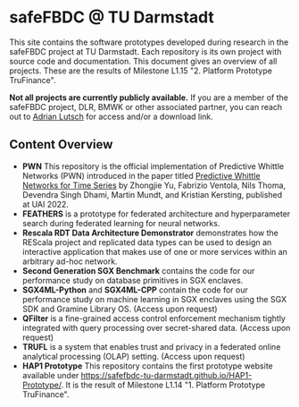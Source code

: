 # safeFBDC @ TU Darmstadt

This site contains the software prototypes developed during research in the safeFBDC project at TU Darmstadt. Each repository is its own project with source code and documentation. This document gives an overview of all projects. These are the results of Milestone L1.15 "2. Platform Prototype TruFinance".

**Not all projects are currently publicly available.** If you are a member of the safeFBDC project, DLR, BMWK or other associated partner, you can reach out to [Adrian Lutsch](https://www.informatik.tu-darmstadt.de/systems/systems_tuda/group/team_detail_117568.en.jsp) for access and/or a download link.

## Content Overview

- **PWN** This repository is the official implementation of Predictive Whittle Networks (PWN) introduced in the paper titled [Predictive Whittle Networks for Time Series](https://ml-research.github.io/papers/yu2022whittle.pdf) by Zhongjie Yu, Fabrizio Ventola, Nils Thoma, Devendra Singh Dhami, Martin Mundt, and Kristian Kersting, published at UAI 2022.
- **FEATHERS** is a prototype for federated architecture and hyperparameter search during federated learning for neural networks.
- **Rescala RDT Data Architecture Demonstrator** demonstrates how the REScala project and replicated data types can be used to design an interactive application that makes use of one or more services within an arbitrary ad-hoc network.
- **Second Generation SGX Benchmark** contains the code for our performance study on database primitives in SGX enclaves.
- **SGX4ML-Python** and **SGX4ML-CPP** contain the code for our performance study on machine learning in SGX enclaves using the SGX SDK and Gramine Library OS. (Access upon request)
- **QFilter** is a fine-grained access control enforcement mechanism tightly integrated with query processing over secret-shared data. (Access upon request)
- **TRUFL** is a system that enables trust and privacy in a federated online analytical processing (OLAP) setting. (Access upon request)
- **HAP1 Prototype** This repository contains the first prototype website available under <https://safefbdc-tu-darmstadt.github.io/HAP1-Prototype/>. It is the result of Milestone L1.14 "1. Platform Prototype TruFinance".
